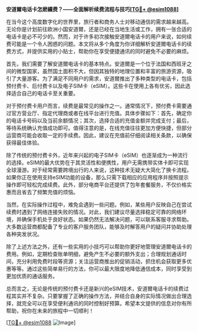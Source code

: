 **安道爾电话卡怎麽續费？——全面解析续费流程与技巧[[TG💪+ @esim1088](https://t.me/s/esim1088)]**

在当今这个高度数字化的世界里，旅行者和商务人士对移动通信的需求越来越高。无论你是计划前往欧洲小国安道爾，还是已经在当地生活或工作，拥有一张合适的电话卡是必不可少的。然而，对于许多初次接触安道爾电话卡的用户来说，如何续费可能是一个令人困惑的问题。本文将从多个角度为你详细解析安道爾电话卡的续费方式，并提供实用的小贴士，帮助你在享受便捷通讯的同时避免不必要的麻烦。

首先，我们需要了解安道爾电话卡的基本特点。安道爾是一个位于法国和西班牙之间的微型国家，虽然国土面积不大，但因其独特的地理位置和丰富的旅游资源，吸引了大量游客。为了满足不同用户的需求，安道爾推出了多种类型的电话卡，包括预付费卡、后付费卡以及电子SIM卡（eSIM）。这些卡在使用上各有优劣，因此选择适合自己的电话卡至关重要。

对于预付费卡用户而言，续费是最常见的操作之一。通常情况下，预付费卡需要通过官方营业厅、指定代理商或者在线平台进行充值。具体步骤如下：首先，确定你的电话卡号码以及当前余额情况；其次，选择合适的充值金额并完成支付；最后，等待系统确认充值成功即可。值得注意的是，在线充值往往更加方便快捷，但部分运营商可能会收取一定的手续费。因此，建议在充值前仔细阅读相关条款，以确保获得最佳体验。

除了传统的预付费卡外，近年来兴起的电子SIM卡（eSIM）也逐渐成为一种流行的选择。eSIM的最大优势在于其灵活性和便携性，用户无需携带实体卡即可实现全球漫游。对于经常需要跨境出行的人来说，这种技术无疑大大简化了换卡流程。如果你正在使用支持eSIM功能的设备，那么只需下载相应的应用程序并按照提示操作即可轻松完成续费。此外，部分电商平台还提供了包年套餐服务，不仅价格实惠而且省去了频繁充值的烦恼。

当然，在实际操作过程中，难免会遇到一些问题。例如，某些用户反映自己在尝试续费时遇到了网络连接失败的情况。对此，我们建议尽量选择稳定可靠的网络环境，并确保手机处于良好状态。如果仍然无法解决问题，可以联系客服寻求帮助。大多数运营商都配备了专业的客户服务团队，能够及时解答用户的疑问并协助处理各种突发状况。

除了上述方法之外，还有一些实用的小技巧可以帮助你更好地管理安道爾电话卡的费用。例如，定期检查账单明细，避免产生不必要的额外支出；合理规划通话时间，充分利用免费时段等资源；关注运营商推出的促销活动，抓住机会获取更多优惠等等。通过这些简单易行的方法，你可以最大限度地降低通信成本，同时享受到更加优质的通话服务。

总而言之，无论是传统的预付费卡还是新兴的eSIM技术，安道爾电话卡的续费过程其实并不复杂。只要掌握了正确的操作方法，并结合自身的实际情况做出合理选择，就完全可以在享受便利通讯的同时控制好预算。希望本文提供的信息对你有所帮助，祝你在未来的旅程中一切顺利！

[[TG💪+ @esim1088](https://t.me/s/esim1088) ![Image](https://i.postimg.cc/4NQfJmqS/Snipaste-2025-05-13-00-14-12.png)]